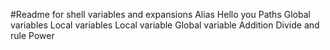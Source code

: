 #Readme for shell variables and expansions
Alias
Hello you
Paths
Global variables
Local variables
Local variable
Global variable
Addition
Divide and rule
Power
